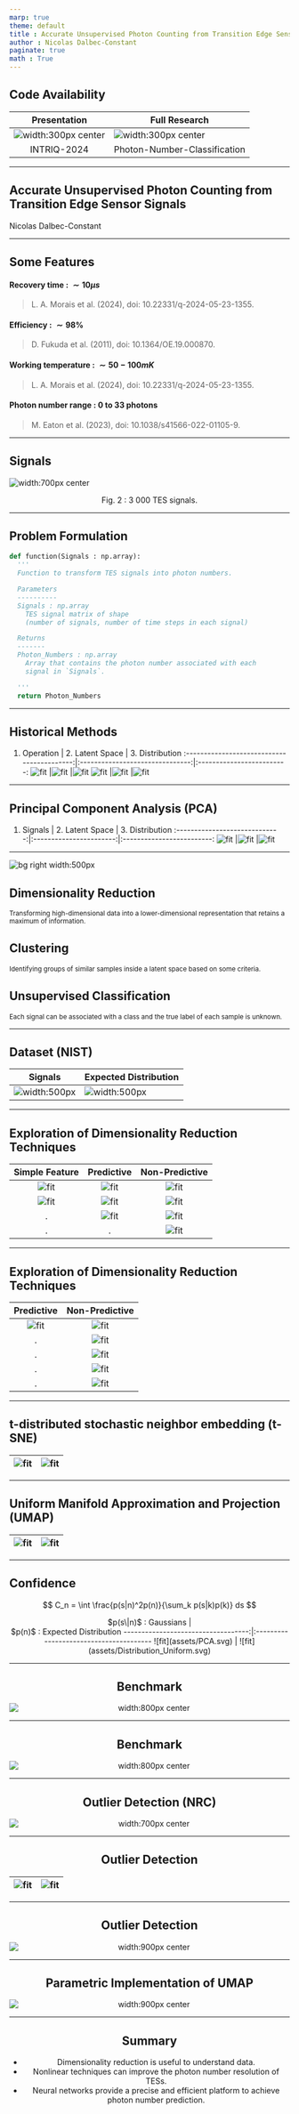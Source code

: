 ```yaml
---
marp: true
theme: default
title : Accurate Unsupervised Photon Counting from Transition Edge Sensor Signals
author : Nicolas Dalbec-Constant
paginate: true
math : True
---
```


<style>
img[alt~="center"] {
  display: block;
  margin: 0 auto;
}
section {
 font-family: 'Times', sans-serif;
}
</style>

## Code Availability

<center>

Presentation                                          | <center> Full Research   
:----------------------------------------------------:|:-----------------------
![width:300px center](assets/github_presentation.png) |![width:300px center](assets/github_poly.png)
INTRIQ-2024                                           | Photon-Number-Classification

</center>

---

## Accurate Unsupervised Photon Counting from Transition Edge Sensor Signals

Nicolas Dalbec-Constant


---

## Some Features

#### Recovery time  : $\sim 10 \mu s$ 
> L. A. Morais et al. (2024), doi: 10.22331/q-2024-05-23-1355.

#### Efficiency : $\sim 98\%$ 
> D. Fukuda et al. (2011), doi: 10.1364/OE.19.000870.

#### Working temperature : $\sim 50-100 mK$ 
> L. A. Morais et al. (2024), doi: 10.22331/q-2024-05-23-1355.

#### Photon number range : $\text{0 to 33 photons}$
> M. Eaton et al. (2023), doi: 10.1038/s41566-022-01105-9.

---

<!-- ## Working Principle

![width:700px center](assets/TransitionEdge.png)
<p style="text-align:center;">Fig. 1 : Sketch of a TES's resistance variation with temperature.</p>

--- -->

## Signals

![width:700px center](assets/TracesUniform.png)
<p style="text-align:center;">Fig. 2 : 3 000 TES signals.</p>

---

## Problem Formulation

```python
def function(Signals : np.array):
  '''
  Function to transform TES signals into photon numbers.

  Parameters
  ----------
  Signals : np.array
    TES signal matrix of shape 
    (number of signals, number of time steps in each signal)

  Returns
  -------
  Photon_Numbers : np.array
    Array that contains the photon number associated with each 
    signal in `Signals`.

  '''
  return Photon_Numbers
```

---

<!-- 
footer: L. A. Morais et al., “Precisely determining photon-number in real time,” Quantum 1355, May 2024.
-->

## Historical Methods

 1. Operation                               |  2. Latent Space                | 3. Distribution
:------------------------------------------:|:-------------------------------:|:-------------------------:
![fit](assets/Trace_MAX.svg)  |![fit](assets/Maximum-Value.svg) |![fit](assets/Distribution_MAX.svg)
![fit](assets/Trace_AREA.svg)          |![fit](assets/Area.svg)          |![fit](assets/Distribution_AREA.svg)

---

<!-- 
footer: P. C. Humphreys et al., “Tomography of photon-number resolving continuous-output detectors,” New J. Phys., vol. 17, no. 10, p. 103044, Oct. 2015.
-->

## Principal Component Analysis (PCA)

1. Signals                     |  2. Latent Space             | 3. Distribution
:-----------------------------:|:-----------------------:|:-------------------------:
![fit](assets/Trace_PCA.svg)   |![fit](assets/PCA.svg)   |![fit](assets/Distribution_PCA.svg)

---

<!-- footer: "" -->

![bg right width:500px](assets/PCA.svg)

## Dimensionality Reduction

<small>
  Transforming high-dimensional data into a lower-dimensional representation that retains a maximum of information.
</small>

## Clustering

<small>
  Identifying groups of similar samples inside a latent space based on some criteria.
</small>

## Unsupervised Classification

<small>
  Each signal can be associated with a class and the true label of each sample is unknown.
</small>

---

<!-- 
footer: T. Gerrits et al., “Extending single-photon optimized superconducting transition edge sensors beyond the single-photon counting regime,” Opt. Express, Oct. 2012
-->

## Dataset (NIST)


 Signals                                 |  <center> Expected Distribution           
:---------------------------------------:|:---------------------------------------------
![width:500px](assets/TracesUniform.png) |![width:500px](assets/Distribution_Uniform.svg)



---

<!-- 
footer: ''
-->

## Exploration of Dimensionality Reduction Techniques

Simple Feature                         |  Predictive                                | Non-Predictive
:-------------------------------------:|:------------------------------------------:|:-------------------------:
![fit](src/Results/Density/MAX.svg)    | ![fit](<src/Results/Density/PCA 1D.svg>)   | ![fit](<src/Results/Density/tSNE 1D.svg>)
![fit](src/Results/Density/AREA.svg)   | ![fit](<src/Results/Density/PUMAP 1D.svg>) | ![fit](<src/Results/Density/UMAP 1D.svg>)
.                                      | ![fit](<src/Results/Density/PTSNE 1D.svg>) | ![fit](<src/Results/Density/ISO 1D.svg>)
.                                      | .                                          | ![fit](<src/Results/Density/NMF 1D.svg>)

---

## Exploration of Dimensionality Reduction Techniques

|  Predictive                                | Non-Predictive
|:------------------------------------------:|:-------------------------:
| ![fit](<src/Results/Density/PCA 2D.svg>)   | ![fit](<src/Results/Density/KPCA Cos.svg>)
| .                                          | ![fit](<src/Results/Density/KPCA RBF.svg>)
| .                                          | ![fit](<src/Results/Density/KPCA Sig.svg>)
| .                                          | ![fit](<src/Results/Density/tSNE 2D.svg>)
| .                                          | ![fit](<src/Results/Density/UMAP 2D.svg>)

---

<!-- 
footer: L. Van der Maaten and G. Hinton, “Visualizing data using t-SNE.,” Journal of machine learning research, vol. 9, no. 11, 2008
-->

## t-distributed stochastic neighbor embedding (t-SNE)

|  ![fit](<src/Results/Density/tSNE 1D.svg>) | ![fit](<src/Results/Density/tSNE 2D.svg>)
|:------------------------------------------:|:-------------------------:


---

<!-- 
footer: L. McInnes, J. Healy, N. Saul, and L. Großberger, “UMAP: Uniform Manifold Approximation and Projection,” Journal of Open Source Software, vol. 3, no. 29, p. 861, Sep. 2018.
-->

## Uniform Manifold Approximation and Projection (UMAP)

|  ![fit](<src/Results/Density/UMAP 1D.svg>) | ![fit](<src/Results/Density/UMAP 2D.svg>)
|:------------------------------------------:|:-------------------------:


---

<!-- 
footer: P. C. Humphreys et al., “Tomography of photon-number resolving continuous-output detectors,” New J. Phys., vol. 17, no. 10, p. 103044, Oct. 2015.
-->

## Confidence

$$
C_n = \int \frac{p(s|n)^2p(n)}{\sum_k p(s|k)p(k)} ds 
$$

<center> $p(s\|n)$ : Gaussians      | <center> $p(n)$ : Expected Distribution 
-----------------------------------:|:---------------------------------------
![fit](assets/PCA.svg)              | ![fit](assets/Distribution_Uniform.svg)


---

<!-- 
footer: ''
-->

## Benchmark

![width:800px center](src/Results/Confidence.svg)

---

## Benchmark

![width:800px center](src/Results/Confidence_simple.svg)

---

## Outlier Detection (NRC)

![width:700px center](src/Noise/Traces_Noise.png)

---

## Outlier Detection

![fit](<src/Noise/PCA 1D.svg>)   | ![fit](<src/Noise/PCA 2D.svg>)
--------------------------------:|:-------------------------------:

---

## Outlier Detection

![width:900px center](assets/noiseUMAP2D.png)


---

## Parametric Implementation of UMAP

![width:900px center](src/Results/Confidence_Poisson.svg)

---


## Summary

- Dimensionality reduction is useful to understand data.
- Nonlinear techniques can improve the photon number resolution of TESs.
- Neural networks provide a precise and efficient platform to achieve photon number prediction.